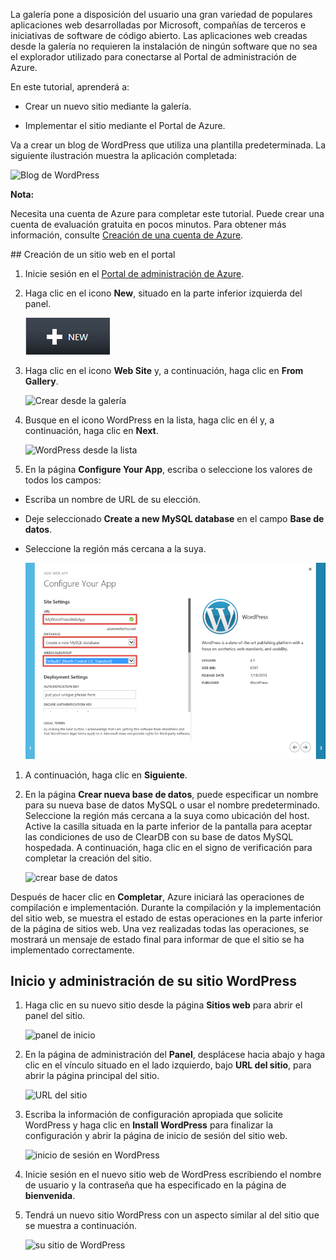 La galería pone a disposición del usuario una gran variedad de populares
aplicaciones web desarrolladas por Microsoft, compañías de terceros e
iniciativas de software de código abierto. Las aplicaciones web creadas
desde la galería no requieren la instalación de ningún software que no
sea el explorador utilizado para conectarse al Portal de administración
de Azure.

En este tutorial, aprenderá a:

* Crear un nuevo sitio mediante la galería.

* Implementar el sitio mediante el Portal de Azure.

Va a crear un blog de WordPress que utiliza una plantilla
predeterminada. La siguiente ilustración muestra la aplicación
completada:

![Blog de
WordPress](./media/website-from-gallery/wordpressgallery-09.png)
<div class="dev-callout"><strong>Nota:</strong>
<p>Necesita una cuenta de Azure para completar este tutorial. Puede crear una cuenta de evaluación gratuita en pocos minutos. Para obtener más información, consulte <a  href="http://www.windowsazure.com/en-us/develop/php/tutorials/create-a-windows-azure-account/" target="_blank">Creación de una cuenta de Azure</a>.</p>
</div>
## Creación de un sitio web en el portal

1.  Inicie sesión en el [Portal de administración de Azure][1].

2.  Haga clic en el icono **New**, situado en la parte inferior
    izquierda del panel.
    
    ![Crear nuevo](./media/website-from-gallery/wordpressgallery-01.png)

3.  Haga clic en el icono **Web Site** y, a continuación, haga clic en
    **From Gallery**.
    
    ![Crear desde la
    galería](./media/website-from-gallery/wordpressgallery-02.png)

4.  Busque en el icono WordPress en la lista, haga clic en él y, a
    continuación, haga clic en **Next**.
    
    ![WordPress desde la
    lista](./media/website-from-gallery/wordpressgallery-03.png)

5.  En la página **Configure Your App**, escriba o seleccione los
    valores de todos los campos:

* Escriba un nombre de URL de su elección.
* Deje seleccionado **Create a new MySQL database** en el campo **Base
  de datos**.
* Seleccione la región más cercana a la suya.
  
  	![configurar su aplicación](./media/website-from-gallery/wordpressgallery-04.png)

1.  A continuación, haga clic en **Siguiente**.

2.  En la página **Crear nueva base de datos**, puede especificar un
    nombre para su nueva base de datos MySQL o usar el nombre
    predeterminado. Seleccione la región más cercana a la suya como
    ubicación del host. Active la casilla situada en la parte inferior
    de la pantalla para aceptar las condiciones de uso de ClearDB con su
    base de datos MySQL hospedada. A continuación, haga clic en el signo
    de verificación para completar la creación del sitio.
    
    ![crear base de
    datos](./media/website-from-gallery/wordpressgallery-05.png)

Después de hacer clic en **Completar**, Azure iniciará las operaciones
de compilación e implementación. Durante la compilación y la
implementación del sitio web, se muestra el estado de estas operaciones
en la parte inferior de la página de sitios web. Una vez realizadas
todas las operaciones, se mostrará un mensaje de estado final para
informar de que el sitio se ha implementado correctamente.
## Inicio y administración de su sitio WordPress

1.  Haga clic en su nuevo sitio desde la página **Sitios web** para
    abrir el panel del sitio.
    
    ![panel de
    inicio](./media/website-from-gallery/wordpressgallery-06.png)

2.  En la página de administración del **Panel**, desplácese hacia abajo
    y haga clic en el vínculo situado en el lado izquierdo, bajo **URL
    del sitio**, para abrir la página principal del sitio.
    
    ![URL del
    sitio](./media/website-from-gallery/wordpressgallery-07.png)

3.  Escriba la información de configuración apropiada que solicite
    WordPress y haga clic en **Install WordPress** para finalizar la
    configuración y abrir la página de inicio de sesión del sitio web.
    
    ![inicio de sesión en
    WordPress](./media/website-from-gallery/wordpressgallery-08.png)

4.  Inicie sesión en el nuevo sitio web de WordPress escribiendo el
    nombre de usuario y la contraseña que ha especificado en la página
    de **bienvenida**.

5.  Tendrá un nuevo sitio WordPress con un aspecto similar al del sitio
    que se muestra a continuación.
    
    ![su sitio de
    WordPress](./media/website-from-gallery/wordpressgallery-09.png)



[1]: http://manage.windowsazure.com
